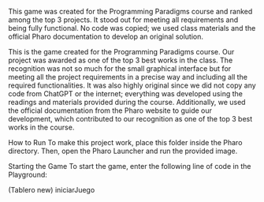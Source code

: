 This game was created for the Programming Paradigms course and ranked among the top 3 projects. It stood out for meeting all requirements and being fully functional. No code was copied; we used class materials and the official Pharo documentation to develop an original solution.

This is the game created for the Programming Paradigms course. Our project was awarded as one of the top 3 best works in the class. The recognition was not so much for the small graphical interface but for meeting all the project requirements in a precise way and including all the required functionalities. It was also highly original since we did not copy any code from ChatGPT or the internet; everything was developed using the readings and materials provided during the course. Additionally, we used the official documentation from the Pharo website to guide our development, which contributed to our recognition as one of the top 3 best works in the course.

How to Run To make this project work, place this folder inside the Pharo directory. Then, open the Pharo Launcher and run the provided image.

Starting the Game To start the game, enter the following line of code in the Playground:

(Tablero new) iniciarJuego
